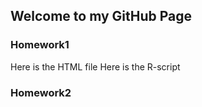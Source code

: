 ## Welcome to  my GitHub Page 

### Homework1
Here is the HTML file
Here is the R-script



### Homework2



